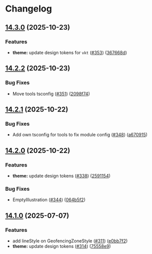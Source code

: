 # Changelog

## [14.3.0](https://github.com/AtB-AS/design-system/compare/theme@v14.2.2...theme@v14.3.0) (2025-10-23)


### Features

* **theme:** update design tokens for `vkt` ([#353](https://github.com/AtB-AS/design-system/issues/353)) ([367668d](https://github.com/AtB-AS/design-system/commit/367668d91c10504878fb0d78cd99ac846370b3a4))

## [14.2.2](https://github.com/AtB-AS/design-system/compare/theme@v14.2.1...theme@v14.2.2) (2025-10-23)


### Bug Fixes

* Move tools tsconfig ([#351](https://github.com/AtB-AS/design-system/issues/351)) ([2098f74](https://github.com/AtB-AS/design-system/commit/2098f742f43c2918bf6c52ba476d5363b74bc251))

## [14.2.1](https://github.com/AtB-AS/design-system/compare/theme@v14.2.0...theme@v14.2.1) (2025-10-22)


### Bug Fixes

* Add own tsconfig for tools to fix module config ([#348](https://github.com/AtB-AS/design-system/issues/348)) ([a670915](https://github.com/AtB-AS/design-system/commit/a67091591c4e7863fa133722e6cdc7d693249503))

## [14.2.0](https://github.com/AtB-AS/design-system/compare/theme@v14.1.0...theme@v14.2.0) (2025-10-22)


### Features

* **theme:** update design tokens ([#338](https://github.com/AtB-AS/design-system/issues/338)) ([2591154](https://github.com/AtB-AS/design-system/commit/2591154bb4faba716fb94913622ce3e12d83e056))


### Bug Fixes

* EmptyIllustration ([#344](https://github.com/AtB-AS/design-system/issues/344)) ([064b5f2](https://github.com/AtB-AS/design-system/commit/064b5f2550ac952637c847d582027fb212021c6b))

## [14.1.0](https://github.com/AtB-AS/design-system/compare/theme@v14.0.1...theme@v14.1.0) (2025-07-07)


### Features

* add lineStyle on GeofencingZoneStyle ([#311](https://github.com/AtB-AS/design-system/issues/311)) ([e0bb7f2](https://github.com/AtB-AS/design-system/commit/e0bb7f27339f0badcaabf13bc7ff1d828028d65c))
* **theme:** update design tokens ([#314](https://github.com/AtB-AS/design-system/issues/314)) ([75558e9](https://github.com/AtB-AS/design-system/commit/75558e94fad80d6614cf4ddf75f6e3f58283a759))
